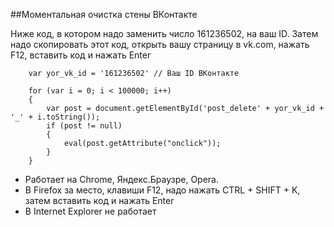##Моментальная очистка стены ВКонтакте

Ниже код, в котором надо заменить число 161236502, на ваш ID. 
Затем надо скопировать этот код, открыть вашу страницу в vk.com, нажать F12, вставить код и нажать Enter

		var yor_vk_id = '161236502' // Ваш ID ВКонтакте

		for (var i = 0; i < 100000; i++)
		{	
			var post = document.getElementById('post_delete' + yor_vk_id + '_' + i.toString());
			if (post != null)
			{
				eval(post.getAttribute("onclick"));
			}
		}

- Работает на Chrome, Яндекс.Браузре, Opera. 
- В Firefox за место, клавиши F12, надо нажать CTRL + SHIFT + K, затем вставить код и нажать Enter
- В Internet Explorer не работает
